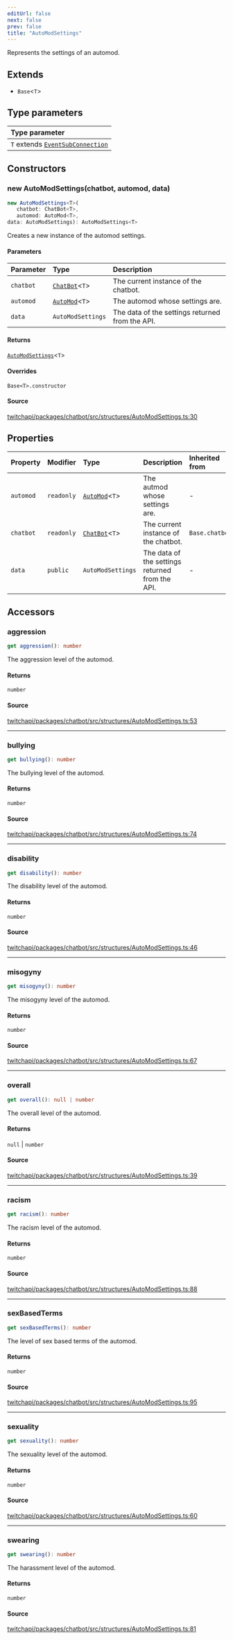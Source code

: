 ```yaml
---
editUrl: false
next: false
prev: false
title: "AutoModSettings"
---
```


Represents the settings of an automod.

## Extends

- `Base`\<`T`\>

## Type parameters

| Type parameter |
| :------ |
| `T` extends [`EventSubConnection`](/api/chatbot/enumerations/eventsubconnection/) |

## Constructors

### new AutoModSettings(chatbot, automod, data)

```ts
new AutoModSettings<T>(
   chatbot: ChatBot<T>, 
   automod: AutoMod<T>, 
data: AutoModSettings): AutoModSettings<T>
```

Creates a new instance of the automod settings.

#### Parameters

| Parameter | Type | Description |
| :------ | :------ | :------ |
| `chatbot` | [`ChatBot`](/api/chatbot/classes/chatbot/)\<`T`\> | The current instance of the chatbot. |
| `automod` | [`AutoMod`](/api/chatbot/classes/automod/)\<`T`\> | The automod whose settings are. |
| `data` | `AutoModSettings` | The data of the settings returned from the API. |

#### Returns

[`AutoModSettings`](/api/chatbot/classes/automodsettings/)\<`T`\>

#### Overrides

`Base<T>.constructor`

#### Source

[twitchapi/packages/chatbot/src/structures/AutoModSettings.ts:30](https://github.com/pablornc/twitchapi//blob/f8a75ccd701e54db4c91e2b0128974da23f25d14/packages/chatbot/src/structures/AutoModSettings.ts#L30)

## Properties

| Property | Modifier | Type | Description | Inherited from |
| :------ | :------ | :------ | :------ | :------ |
| `automod` | `readonly` | [`AutoMod`](/api/chatbot/classes/automod/)\<`T`\> | The autmod whose settings are. | - |
| `chatbot` | `readonly` | [`ChatBot`](/api/chatbot/classes/chatbot/)\<`T`\> | The current instance of the chatbot. | `Base.chatbot` |
| `data` | `public` | `AutoModSettings` | The data of the settings returned from the API. | - |

## Accessors

### aggression

```ts
get aggression(): number
```

The aggression level of the automod.

#### Returns

`number`

#### Source

[twitchapi/packages/chatbot/src/structures/AutoModSettings.ts:53](https://github.com/pablornc/twitchapi//blob/f8a75ccd701e54db4c91e2b0128974da23f25d14/packages/chatbot/src/structures/AutoModSettings.ts#L53)

***

### bullying

```ts
get bullying(): number
```

The bullying level of the automod.

#### Returns

`number`

#### Source

[twitchapi/packages/chatbot/src/structures/AutoModSettings.ts:74](https://github.com/pablornc/twitchapi//blob/f8a75ccd701e54db4c91e2b0128974da23f25d14/packages/chatbot/src/structures/AutoModSettings.ts#L74)

***

### disability

```ts
get disability(): number
```

The disability level of the automod.

#### Returns

`number`

#### Source

[twitchapi/packages/chatbot/src/structures/AutoModSettings.ts:46](https://github.com/pablornc/twitchapi//blob/f8a75ccd701e54db4c91e2b0128974da23f25d14/packages/chatbot/src/structures/AutoModSettings.ts#L46)

***

### misogyny

```ts
get misogyny(): number
```

The misogyny level of the automod.

#### Returns

`number`

#### Source

[twitchapi/packages/chatbot/src/structures/AutoModSettings.ts:67](https://github.com/pablornc/twitchapi//blob/f8a75ccd701e54db4c91e2b0128974da23f25d14/packages/chatbot/src/structures/AutoModSettings.ts#L67)

***

### overall

```ts
get overall(): null | number
```

The overall level of the automod.

#### Returns

`null` \| `number`

#### Source

[twitchapi/packages/chatbot/src/structures/AutoModSettings.ts:39](https://github.com/pablornc/twitchapi//blob/f8a75ccd701e54db4c91e2b0128974da23f25d14/packages/chatbot/src/structures/AutoModSettings.ts#L39)

***

### racism

```ts
get racism(): number
```

The racism level of the automod.

#### Returns

`number`

#### Source

[twitchapi/packages/chatbot/src/structures/AutoModSettings.ts:88](https://github.com/pablornc/twitchapi//blob/f8a75ccd701e54db4c91e2b0128974da23f25d14/packages/chatbot/src/structures/AutoModSettings.ts#L88)

***

### sexBasedTerms

```ts
get sexBasedTerms(): number
```

The level of sex based terms of the automod.

#### Returns

`number`

#### Source

[twitchapi/packages/chatbot/src/structures/AutoModSettings.ts:95](https://github.com/pablornc/twitchapi//blob/f8a75ccd701e54db4c91e2b0128974da23f25d14/packages/chatbot/src/structures/AutoModSettings.ts#L95)

***

### sexuality

```ts
get sexuality(): number
```

The sexuality level of the automod.

#### Returns

`number`

#### Source

[twitchapi/packages/chatbot/src/structures/AutoModSettings.ts:60](https://github.com/pablornc/twitchapi//blob/f8a75ccd701e54db4c91e2b0128974da23f25d14/packages/chatbot/src/structures/AutoModSettings.ts#L60)

***

### swearing

```ts
get swearing(): number
```

The harassment level of the automod.

#### Returns

`number`

#### Source

[twitchapi/packages/chatbot/src/structures/AutoModSettings.ts:81](https://github.com/pablornc/twitchapi//blob/f8a75ccd701e54db4c91e2b0128974da23f25d14/packages/chatbot/src/structures/AutoModSettings.ts#L81)
